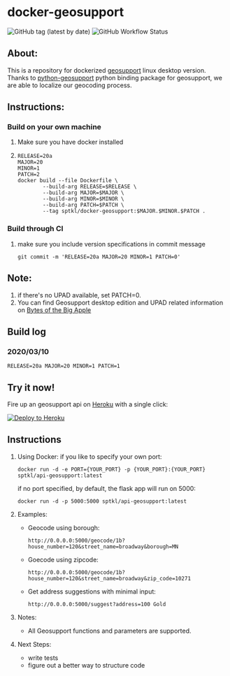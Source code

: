 # docker-geosupport
![GitHub tag (latest by date)](https://img.shields.io/github/v/tag/NYCPlanning/docker-geosupport) ![GitHub Workflow Status](https://img.shields.io/github/workflow/status/NYCPlanning/docker-geosupport/Create%20geosupport%20docker%20image)

## About: 
This is a repository for dockerized [geosupport](https://www1.nyc.gov/site/planning/data-maps/open-data/dwn-gde-home.page) linux desktop version. 
Thanks to [python-geosupport](https://github.com/ishiland/python-geosupport) python binding package for geosupport, we are able to localize our geocoding process. 

## Instructions: 
### Build on your own machine
1. Make sure you have docker installed
2. 
    ```
    RELEASE=20a
    MAJOR=20
    MINOR=1
    PATCH=2
    docker build --file Dockerfile \
            --build-arg RELEASE=$RELEASE \
            --build-arg MAJOR=$MAJOR \
            --build-arg MINOR=$MINOR \
            --build-arg PATCH=$PATCH \
            --tag sptkl/docker-geosupport:$MAJOR.$MINOR.$PATCH .
    ```
### Build through CI
1. make sure you include version specifications in commit message
    ```
    git commit -m 'RELEASE=20a MAJOR=20 MINOR=1 PATCH=0'
    ```
## Note: 
1. if there's no UPAD available, set PATCH=0. 
2. You can find Geosupport desktop edition and UPAD related information on [Bytes of the Big Apple](https://www1.nyc.gov/site/planning/data-maps/open-data/dwn-gde-home.page)

## Build log
### 2020/03/10
    RELEASE=20a MAJOR=20 MINOR=1 PATCH=1


## Try it now!

Fire up an geosupport api on [Heroku](https://www.heroku.com/) with a single click:

[![Deploy to Heroku](https://www.herokucdn.com/deploy/button.svg)](https://heroku.com/deploy)

## Instructions
1. Using Docker:
    if you like to specify your own port:
    ```
    docker run -d -e PORT={YOUR_PORT} -p {YOUR_PORT}:{YOUR_PORT} sptkl/api-geosupport:latest
    ```
    if no port specified, by default, the flask app will run on 5000:
    ```
    docker run -d -p 5000:5000 sptkl/api-geosupport:latest
    ```
2. Examples: 
    + Geocode using borough: 
        ```
        http://0.0.0.0:5000/geocode/1b?house_number=120&street_name=broadway&borough=MN
        ```
    + Goecode using zipcode: 
        ```
        http://0.0.0.0:5000/geocode/1b?house_number=120&street_name=broadway&zip_code=10271
        ```
    + Get address suggestions with minimal input: 
        ```
        http://0.0.0.0:5000/suggest?address=100 Gold
        ```
3. Notes:
    + All Geosupport functions and parameters are supported. 

4. Next Steps:
    + write tests
    + figure out a better way to structure code